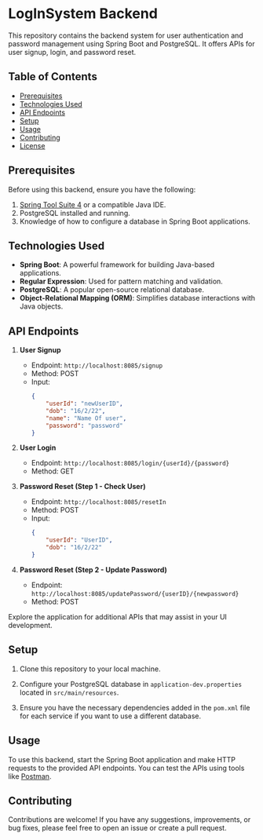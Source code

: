 # LogInSystem Backend

This repository contains the backend system for user authentication and password management using Spring Boot and PostgreSQL. It offers APIs for user signup, login, and password reset.

## Table of Contents

- [Prerequisites](#prerequisites)
- [Technologies Used](#technologies-used)
- [API Endpoints](#api-endpoints)
- [Setup](#setup)
- [Usage](#usage)
- [Contributing](#contributing)
- [License](#license)

## Prerequisites

Before using this backend, ensure you have the following:

1. [Spring Tool Suite 4](https://spring.io/tools) or a compatible Java IDE.
2. PostgreSQL installed and running.
3. Knowledge of how to configure a database in Spring Boot applications.

## Technologies Used

- **Spring Boot**: A powerful framework for building Java-based applications.
- **Regular Expression**: Used for pattern matching and validation.
- **PostgreSQL**: A popular open-source relational database.
- **Object-Relational Mapping (ORM)**: Simplifies database interactions with Java objects.
    
## API Endpoints

1. **User Signup**
   - Endpoint: `http://localhost:8085/signup`
   - Method: POST
   - Input:
     ```json
     {
         "userId": "newUserID",
         "dob": "16/2/22",
         "name": "Name Of user",
         "password": "password"
     }
     ```

2. **User Login**
   - Endpoint: `http://localhost:8085/login/{userId}/{password}`
   - Method: GET

3. **Password Reset (Step 1 - Check User)**
   - Endpoint: `http://localhost:8085/resetIn`
   - Method: POST
   - Input:
     ```json
     {
         "userId": "UserID",
         "dob": "16/2/22"
     }
     ```

4. **Password Reset (Step 2 - Update Password)**
   - Endpoint: `http://localhost:8085/updatePassword/{userID}/{newpassword}`
   - Method: POST

Explore the application for additional APIs that may assist in your UI development.

## Setup

1. Clone this repository to your local machine.

2. Configure your PostgreSQL database in `application-dev.properties` located in `src/main/resources`.

3. Ensure you have the necessary dependencies added in the `pom.xml` file for each service if you want to use a different database.

## Usage

To use this backend, start the Spring Boot application and make HTTP requests to the provided API endpoints. You can test the APIs using tools like [Postman](https://www.postman.com/).

## Contributing

Contributions are welcome! If you have any suggestions, improvements, or bug fixes, please feel free to open an issue or create a pull request.

